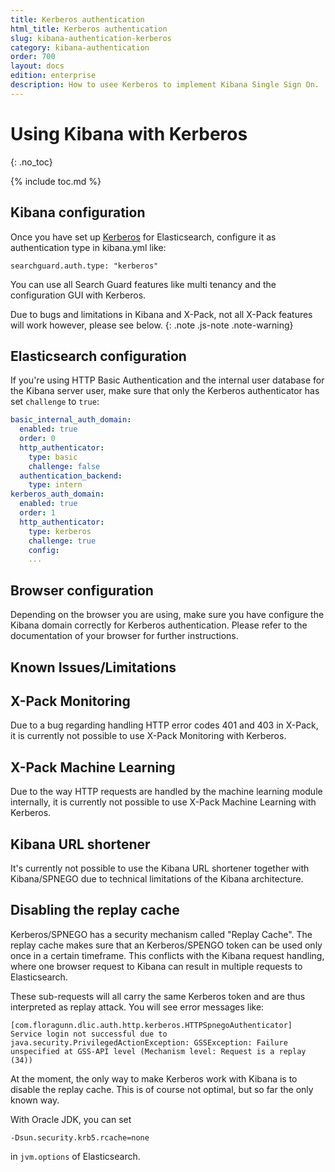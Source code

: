 ```yaml
---
title: Kerberos authentication
html_title: Kerberos authentication
slug: kibana-authentication-kerberos
category: kibana-authentication
order: 700
layout: docs
edition: enterprise
description: How to usee Kerberos to implement Kibana Single Sign On.
---
```

<!---
Copryight 2016-2017 floragunn GmbH
-->

# Using Kibana with Kerberos
{: .no_toc}

{% include toc.md %}

## Kibana configuration

Once you have set up [Kerberos](../_docs_auth_auth/auth_auth_kerberos.md) for Elasticsearch, configure it as authentication type in kibana.yml like: 

```
searchguard.auth.type: "kerberos"
```

You can use all Search Guard features like multi tenancy and the configuration GUI with Kerberos. 

Due to bugs and limitations in Kibana and X-Pack, not all X-Pack features will work however, please see below.
{: .note .js-note .note-warning}

## Elasticsearch configuration

If you're using HTTP Basic Authentication and the internal user database for the Kibana server user, make sure that only the Kerberos authenticator has set `challenge` to `true`:

```yaml
basic_internal_auth_domain: 
  enabled: true
  order: 0
  http_authenticator:
    type: basic
    challenge: false
  authentication_backend:
    type: intern
kerberos_auth_domain: 
  enabled: true
  order: 1
  http_authenticator:
    type: kerberos
    challenge: true
    config:
    ...
```

## Browser configuration

Depending on the browser you are using, make sure you have configure the Kibana domain correctly for Kerberos authentication. Please refer to the documentation of your browser for further instructions.

## Known Issues/Limitations

## X-Pack Monitoring

Due to a bug regarding handling HTTP error codes 401 and 403 in X-Pack, it is currently not possible to use X-Pack Monitoring with Kerberos. 

## X-Pack Machine Learning

Due to the way HTTP requests are handled by the machine learning module internally, it is currently not possible to use X-Pack Machine Learning with Kerberos. 

## Kibana URL shortener

It's currently not possible to use the Kibana URL shortener together with Kibana/SPNEGO due to technical limitations of the Kibana architecture.

## Disabling the replay cache

Kerberos/SPNEGO has a security mechanism called "Replay Cache". The replay cache makes sure that an Kerberos/SPENGO token can be used only once in a certain timeframe. This conflicts with the Kibana request handling, where one browser request to Kibana can result in multiple requests to Elasticsearch.

These sub-requests will all carry the same Kerberos token and are thus interpreted as replay attack. You will see error messages like:

```
[com.floragunn.dlic.auth.http.kerberos.HTTPSpnegoAuthenticator] Service login not successful due to java.security.PrivilegedActionException: GSSException: Failure unspecified at GSS-API level (Mechanism level: Request is a replay (34)) 
```

At the moment, the only way to make Kerberos work with Kibana is to disable the replay cache. This is of course not optimal, but so far the only known way.

With Oracle JDK, you can set

```
-Dsun.security.krb5.rcache=none
```

in `jvm.options` of Elasticsearch. 
